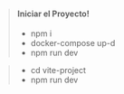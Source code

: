 > #### Iniciar el Proyecto!
>
> - npm i
> - docker-compose up-d
> - npm run dev

> - cd vite-project
> - npm run dev
